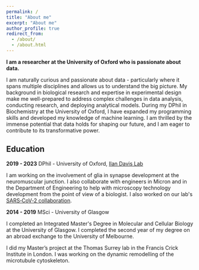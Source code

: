 ```yaml
---
permalink: /
title: "About me"
excerpt: "About me"
author_profile: true
redirect_from: 
  - /about/
  - /about.html
---
```


**I am a researcher at the University of Oxford who is passionate about data.**

I am naturally curious and passionate about data - particularly where it spans multiple disciplines and allows us to understand the big picture. My background in biological research and expertise in experimental design make me well-prepared to address complex challenges in data analysis, conducting research, and deploying analytical models. During my DPhil in Biochemistry at the University of Oxford, I have expanded my programming skills and developed my knowledge of machine learning. I am thrilled by the immense potential that data holds for shaping our future, and I am eager to contribute to its transformative power.

## Education

**2019 - 2023** DPhil - University of Oxford, [Ilan Davis Lab](https://ilandavis.com/dalia-gala)

I am working on the involvement of glia in synapse development at the neuromuscular junction. I also collaborate with engineers in Micron and in the Department of Engineering to help with microscopy technology development from the point of view of a biologist. I also worked on our lab's [SARS‑CoV‑2 collaboration](https://elifesciences.org/articles/74153).

**2014 - 2019** MSci - University of Glasgow

I completed an Integrated Master's Degree in Molecular and Cellular Biology at the University of Glasgow. I completed the second year of my degree on an abroad exchange to the University of Melbourne.

I did my Master’s project at the Thomas Surrey lab in the Francis Crick Institute in London. I was working on the dynamic remodelling of the microtubule cytoskeleton.